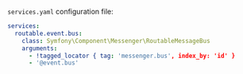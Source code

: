 `services.yaml` configuration file:

```yaml
services:
  routable.event.bus:
    class: Symfony\Component\Messenger\RoutableMessageBus
    arguments:
      - !tagged_locator { tag: 'messenger.bus', index_by: 'id' }
      - '@event.bus'
```
